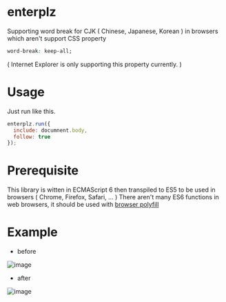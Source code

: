 # enterplz
Supporting word break for CJK ( Chinese, Japanese, Korean ) in browsers which aren't support CSS property
```css
word-break: keep-all;
```
( Internet Explorer is only supporting this property currently. )

# Usage
Just run like this.
```javascript
enterplz.run({
  include: documnent.body,
  follow: true
});
```
# Prerequisite
This library is witten in ECMAScript 6 then transpiled to ES5 to be used in browsers ( Chrome, Firefox, Safari, ... )
There aren't many ES6 functions in web browsers, it should be used with [browser polyfill](https://github.com/momamene/enterplz/blob/master/dist/browser-polyfill.js)

# Example
- before

![image](https://cloud.githubusercontent.com/assets/3989796/6524796/fb4951e2-c440-11e4-8cd2-0f8bc3aa1966.png)
- after

![image](https://cloud.githubusercontent.com/assets/3989796/6524809/20ab6150-c441-11e4-8ae1-53d0a5575a35.png)
